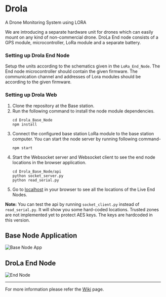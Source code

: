 ﻿# Drola
A Drone Monitoring System using LORA

We are introducing a separate hardware unit for drones which can easily mount on any kind of non-commercial drone. DroLa End node consists of a GPS module, microcontroller, LoRa module and a separate battery.

### Setting up Drola End Node
Setup the units according to the schematics given in the `LoRa_End_Node`. The End node microcontroller should contain the given firmware. The communication channel and addresses of Lora modules should be according to the given firmware.

### Setting up Drola Web
1) Clone the repository at the Base station. 
2) Run the following command to install the node module dependencies.
   ```
   cd Drola_Base_Node
   npm install
   ```
2) Connect the configured base station LoRa module to the base station computer. You can start the node server by running following command-
   ```
   npm start
   ```
3) Start the Websocket server and Websocket client to see the end node locations in the browser application.
   ```
   cd Drola_Base_Node/api
   python socket_server.py
   python read_serial.py
   ```
4) Go to [localhost](http://localhost:3000/) in your browser to see all the locations of the Live End Nodes.

**Note:** You can test the api by running `socket_client.py` instead of `read_serial.py`. It will show you some hard-coded locations. Trusted zones are not implemented yet to protect AES keys. The keys are hardcoded in this version.
  
## Base Node Application
![Base Node App](/Drola_Base_Node/Drola_snap_4.png?raw=true "Base Node App")

## DroLa End Node
![End Node](/LoRa_End_Node/Drola_end_node.jpg?raw=true "Drole End Node")
<hr>

For more information please refer the [Wiki](https://github.com/NamalJayasuriya/drola/wiki/Drola) page.
